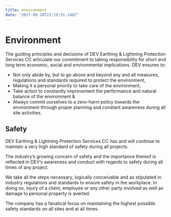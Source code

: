 ```yaml
---
title: environment
date: "2017-09-18T23:19:51.246Z"
---
```



# Environment

The guiding principles and decisions of DEV Earthing & Lightning Protection Services CC articulate our commitment to taking responsibility for short and long term economic, social and environmental implications.
DEV ensures to:
- Not only abide by, but to go above and beyond any and all measures, regulations and standards required to protect the environment,
- Making it a personal priority to take care of the environment,
- Take action to constantly improvement the performance and natural balance of the environment &
- Always commit ourselves to a zero-harm policy towards the environment through proper planning and constant awareness during all site activities.

## Safety

DEV Earthing & Lightning Protection Services CC has and will continue to maintain a very high standard of safety during all projects.

The industry’s growing concern of safety and the importance thereof is reflected in DEV’s awareness and conduct with regards to safety during all times of any project.

We take all the steps necessary, logically conceivable and as stipulated in industry regulations and standards to ensure safety in the workplace. In doing so, injury of a client, employee or any other party involved as well as damage to personal property is averted.

The company has a fanatical focus on maintaining the highest possible safety standards on all sites and at all times.
